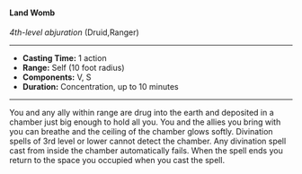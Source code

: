 #### Land Womb
*4th-level abjuration* (Druid,Ranger)
___
- **Casting Time:** 1 action
- **Range:** Self (10 foot radius)
- **Components:** V, S
- **Duration:** Concentration, up to 10 minutes
---
You and any ally within range are drug into the
earth and deposited in a chamber just big enough to
hold all you. You and the allies you bring with you can breathe and the ceiling of the chamber glows
softly. Divination spells of 3rd level or lower cannot
detect the chamber. Any divination spell cast from
inside the chamber automatically fails. When the
spell ends you return to the space you occupied
when you cast the spell.
